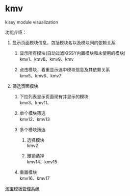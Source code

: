 kmv
===

kissy module visualization

功能介绍：    

1. 显示页面模块信息，包括模块名以及模块间的依赖关系
	1. 显示所有模块(自动过滤KISSY内置模块和未使用的模块)    
	kmv1、kmv8、kmv9、kmv

	2. 点击模块，着重显示选中模块信息及其依赖关系    
	kmv5、kmv6、kmv7
	
2. 筛选页面模块
	1. 下拉列表显示页面现有并显示的模块    
	kmv3、kmv11、

	2. 单个模块筛选    
	kmv12、kmv13


	3. 多个模块筛选
		1. 选择模块    
		kmv2

		2. 撤销选择    
		kmv14、kmv15

	4. 重置模块    
	kmv16、kmv17

[淘宝模板管理系统](http://tms.taobao.com/daogou/user/apps/create.htm?spm=0.0.0.0.H4186j)


	
